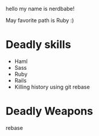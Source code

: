 hello my name is nerdbabe!

May favorite path is Ruby :)

Deadly skills
=============

* Haml
* Sass
* Ruby
* Rails
* Killing history using git rebase

Deadly Weapons
===============

rebase
